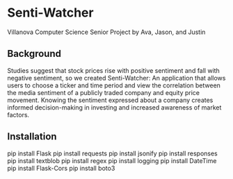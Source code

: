 # Senti-Watcher
Villanova Computer Science Senior Project by Ava, Jason, and Justin

## Background 
Studies suggest that stock prices rise with positive sentiment and fall with negative sentiment, so we created Senti-Watcher: An application that allows users to choose a ticker and time period and view the correlation between the media sentiment of a publicly traded company and equity price movement. Knowing the sentiment expressed about a company creates informed decision-making in investing and increased awareness of market factors. 

## Installation 
pip install Flask
pip install requests
pip install jsonify
pip install responses
pip install textblob
pip install regex
pip install logging
pip install DateTime
pip install Flask-Cors
pip install boto3
